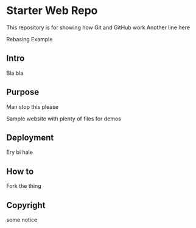 # Starter Web Repo

This repository is for showing how Git and GitHub work
Another line here

Rebasing Example

## Intro

Bla bla

## Purpose
Man stop this please 

Sample website with plenty of files for demos

## Deployment
Ery bi hale 

## How to

Fork the thing

## Copyright
some notice

